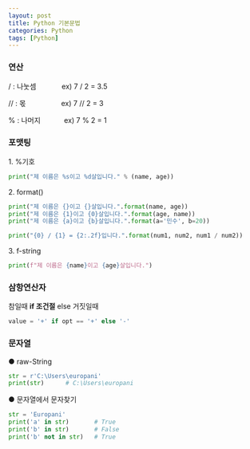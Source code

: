 ```yaml
---
layout: post
title: Python 기본문법
categories: Python
tags: [Python]
---
```


### 연산

/ : 나눗셈             ex) 7 / 2 = 3.5

// : 몫                  ex) 7 // 2 = 3

% : 나머지            ex) 7 % 2 = 1

### 포맷팅

1\. %기호

```python
print("제 이름은 %s이고 %d살입니다." % (name, age))
```

2\. format()

```python
print("제 이름은 {}이고 {}살입니다.".format(name, age))
print("제 이름은 {1}이고 {0}살입니다.".format(age, name))
print("제 이름은 {a}이고 {b}살입니다.".format(a='민수', b=20))

print("{0} / {1} = {2:.2f}입니다.".format(num1, num2, num1 / num2))
```

3\. f-string

```python
print(f"제 이름은 {name}이고 {age}살입니다.")
```

### 삼항연산자

참일때 **if 조건절** else 거짓일때

```python
value = '+' if opt == '+' else '-'
```

### 문자열

● raw-String

```python
str = r'C:\Users\europani'
print(str)		# C:\Users\europani

```

● 문자열에서 문자찾기

```python
str = 'Europani'
print('a' in str)		# True
print('b' in str)		# False
print('b' not in str)	# True
```